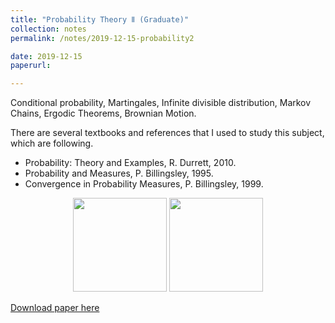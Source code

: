 ```yaml
---
title: "Probability Theory Ⅱ (Graduate)"
collection: notes
permalink: /notes/2019-12-15-probability2

date: 2019-12-15
paperurl:

---
```


Conditional probability, Martingales, Infinite divisible distribution, Markov Chains, Ergodic Theorems, Brownian Motion.

There are several textbooks and references that I used to study this subject, which are following.
* Probability: Theory and Examples, R. Durrett, 2010.
* Probability and Measures, P. Billingsley, 1995.
* Convergence in Probability Measures, P. Billingsley, 1999.  

<p align="center">

  <img src="http://austinyi.github.io/images/durrett.jpg" style="width:150px;"/>
          
  <img src="http://austinyi.github.io/images/billingsley.jpg" style="width:150px;"/>

</p>



[Download paper here](http://austinyi.github.io/files/paper2.pdf)  

